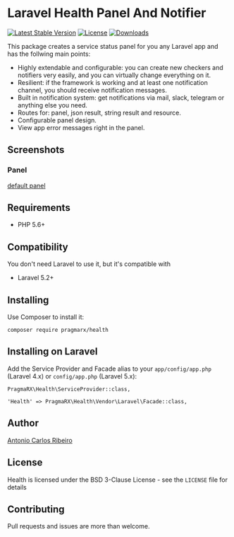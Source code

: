 # Laravel Health Panel And Notifier

[![Latest Stable Version](https://img.shields.io/packagist/v/pragmarx/health.svg?style=flat-square)](https://packagist.org/packages/pragmarx/health) [![License](https://img.shields.io/badge/license-BSD_3_Clause-brightgreen.svg?style=flat-square)](LICENSE) [![Downloads](https://img.shields.io/packagist/dt/pragmarx/health.svg?style=flat-square)](https://packagist.org/packages/pragmarx/health)

This package creates a service status panel for you any Laravel app and has the follwing main points:
 
- Highly extendable and configurable: you can create new checkers and notifiers very easily, and you can virtually change everything on it.
- Resilient: if the framework is working and at least one notification channel, you should receive notification messages. 
- Built in notification system: get notifications via mail, slack, telegram or anything else you need.
- Routes for: panel, json result, string result and resource.
- Configurable panel design.
- View app error messages right in the panel.

## Screenshots 

### Panel

[default panel](docs/error-multi.png)

## Requirements

- PHP 5.6+

## Compatibility

You don't need Laravel to use it, but it's compatible with

- Laravel 5.2+

## Installing

Use Composer to install it:

```
composer require pragmarx/health
```

## Installing on Laravel

Add the Service Provider and Facade alias to your `app/config/app.php` (Laravel 4.x) or `config/app.php` (Laravel 5.x):

    PragmaRX\Health\ServiceProvider::class,

    'Health' => PragmaRX\Health\Vendor\Laravel\Facade::class,

## Author

[Antonio Carlos Ribeiro](http://twitter.com/iantonioribeiro)

## License

Health is licensed under the BSD 3-Clause License - see the `LICENSE` file for details

## Contributing

Pull requests and issues are more than welcome.

